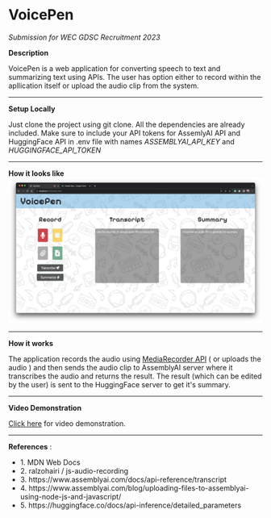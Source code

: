 # VoicePen
*Submission for WEC GDSC Recruitment 2023*

**Description**

VoicePen is a web application for converting speech to text and summarizing text using APIs. The user has option either to record within the apllication itself or upload the audio clip from the system.
****
**Setup Locally**

Just clone the project using git clone. All the dependencies are already included. Make sure to include your API tokens for AssemlyAI API and HuggingFace API in .env file with names *ASSEMBLYAI_API_KEY* and *HUGGINGFACE_API_TOKEN*
****
**How it looks like**
![](screenshots/1.png)
****
**How it works**

The application records the audio using [MediaRecorder API](https://developer.mozilla.org/en-US/docs/Web/API/MediaRecorder) ( or uploads the audio ) and then sends the audio clip to AssemblyAI server where it transcribes the audio and returns the result. The result (which can be edited by the user) is sent to the HuggingFace server to get it's summary.
****
**Video Demonstration**

[Click here](https://youtu.be/-GnCd7aK5lo) for video demonstration.
****
**References** :
<ul>
    <li>1. MDN Web Docs</li>
    <li>2. ralzohairi / js-audio-recording</li>
    <li>3. https://www.assemblyai.com/docs/api-reference/transcript</li>
    <li>4. https://www.assemblyai.com/blog/uploading-files-to-assemblyai-using-node-js-and-javascript/</li>
    <li>5. https://huggingface.co/docs/api-inference/detailed_parameters</li>
</ul>
